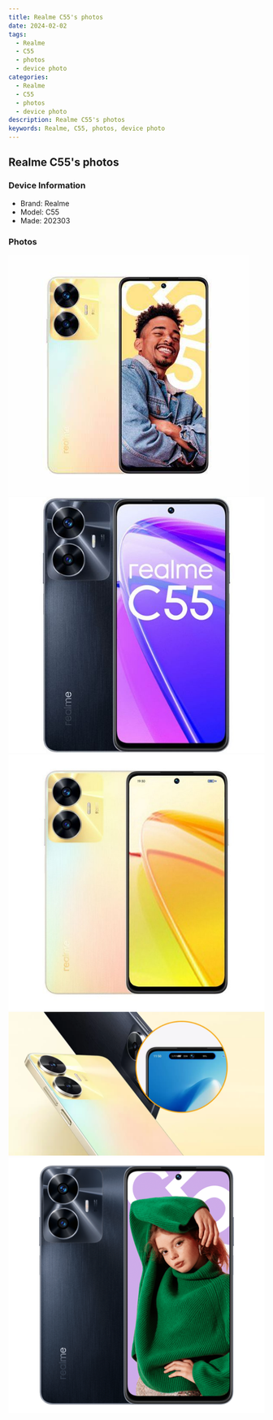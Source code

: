 ```yaml
---
title: Realme C55's photos
date: 2024-02-02
tags: 
  - Realme
  - C55
  - photos
  - device photo
categories: 
  - Realme
  - C55
  - photos
  - device photo
description: Realme C55's photos
keywords: Realme, C55, photos, device photo
---
```


## Realme C55's photos

### Device Information

- Brand: Realme
- Model: C55
- Made: 202303

### Photos

![/images/best-assets/devices/realme/realme-c55/1.jpg](/images/best-assets/devices/realme/realme-c55/1.jpg)
![/images/best-assets/devices/realme/realme-c55/2.jpg](/images/best-assets/devices/realme/realme-c55/2.jpg)
![/images/best-assets/devices/realme/realme-c55/3.jpg](/images/best-assets/devices/realme/realme-c55/3.jpg)
![/images/best-assets/devices/realme/realme-c55/4.jpg](/images/best-assets/devices/realme/realme-c55/4.jpg)
![/images/best-assets/devices/realme/realme-c55/5.jpg](/images/best-assets/devices/realme/realme-c55/5.jpg)
